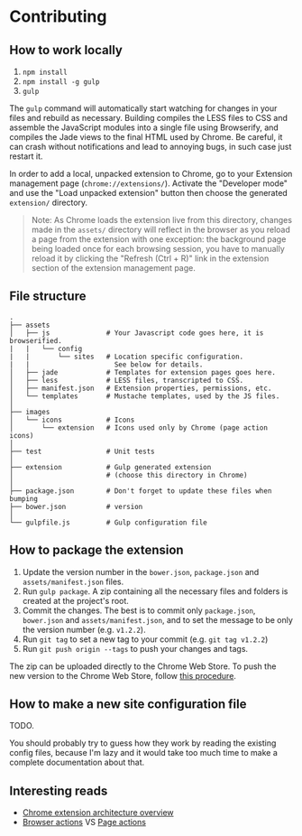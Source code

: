 # Contributing

## How to work locally

1. `npm install`
2. `npm install -g gulp`
3. `gulp`

The `gulp` command will automatically start watching for changes in your files and rebuild as necessary. Building compiles the LESS files to CSS and assemble the JavaScript modules into a single file using Browserify, and compiles the Jade views to the final HTML used by Chrome. Be careful, it can crash without notifications and lead to annoying bugs, in such case just restart it.

In order to add a local, unpacked extension to Chrome, go to your Extension management page (`chrome://extensions/`). Activate the "Developer mode" and use the "Load unpacked extension" button then choose the generated `extension/` directory.

>Note: As Chrome loads the extension live from this directory, changes made in the `assets/` directory will reflect in the browser as you reload a page from the extension with one exception: the background page being loaded once for each browsing session, you have to manually reload it by clicking the "Refresh (Ctrl + R)" link in the extension section of the extension management page.

## File structure

```
.
├── assets
│   ├── js              # Your Javascript code goes here, it is browserified.
|   |   └── config
|   |       └── sites   # Location specific configuration.
|   |                     See below for details.
│   ├── jade            # Templates for extension pages goes here.
│   ├── less            # LESS files, transcripted to CSS.
│   ├── manifest.json   # Extension properties, permissions, etc.
│   └── templates       # Mustache templates, used by the JS files.
│
├── images
│   └── icons           # Icons
│       └── extension   # Icons used only by Chrome (page action icons)
│
├── test                # Unit tests
│
├── extension           # Gulp generated extension
│                       # (choose this directory in Chrome)
│
├── package.json        # Don't forget to update these files when bumping
├── bower.json          # version
│
└── gulpfile.js         # Gulp configuration file 

```

## How to package the extension

1. Update the version number in the `bower.json`, `package.json` and `assets/manifest.json` files.
2. Run `gulp package`. A zip containing all the necessary files and folders is created at the project's root.
3. Commit the changes. The best is to commit only `package.json`, `bower.json` and `assets/manifest.json`, and to set the message to be only the version number (e.g. `v1.2.2`).
4. Run `git tag` to set a new tag to your commit (e.g. `git tag v1.2.2`)
5. Run `git push origin --tags` to push your changes and tags.


The zip can be uploaded directly to the Chrome Web Store.
To push the new version to the Chrome Web Store, follow [this procedure](https://developer.chrome.com/webstore/publish).

## How to make a new site configuration file

TODO.

You should probably try to guess how they work by reading the existing config files, because I'm lazy and it would take too much time to make a complete documentation about that.

## Interesting reads

- [Chrome extension architecture overview](https://developer.chrome.com/extensions/overview)
- [Browser actions](https://developer.chrome.com/extensions/browserAction) VS [Page actions](https://developer.chrome.com/extensions/pageAction)

